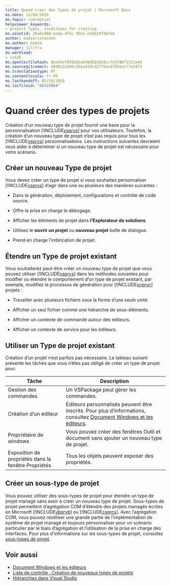 ```yaml
---
title: Quand créer des Types de projet | Microsoft Docs
ms.date: 11/04/2016
ms.topic: conceptual
helpviewer_keywords:
- project types, conditions for creating
ms.assetid: 26adc860-ee4a-4f5c-95e1-e41b207dd7e6
author: madskristensen
ms.author: madsk
manager: jillfra
ms.workload:
- vssdk
ms.openlocfilehash: 8be01ef0592deab48d923828ccfd3f86f1311a4d
ms.sourcegitcommit: 40d612240dc5bea418cd27fdacdf85ea177e2df3
ms.translationtype: MT
ms.contentlocale: fr-FR
ms.lasthandoff: 05/29/2019
ms.locfileid: "66323064"
---
```

# <a name="when-to-create-project-types"></a>Quand créer des types de projets
Création d’un nouveau type de projet fournit une base pour la personnalisation [!INCLUDE[vsprvs](../../code-quality/includes/vsprvs_md.md)] pour vos utilisateurs. Toutefois, la création d’un nouveau type de projet n’est pas requis pour tous les [!INCLUDE[vsprvs](../../code-quality/includes/vsprvs_md.md)] personnalisations. Les instructions suivantes devraient vous aider à déterminer si un nouveau type de projet est nécessaire pour votre scénario.

## <a name="create-a-new-project-type"></a>Créer un nouveau Type de projet
 Vous devez créer un type de projet si vous souhaitez personnaliser [!INCLUDE[vsprvs](../../code-quality/includes/vsprvs_md.md)] d’agir dans une ou plusieurs des manières suivantes :

- Dans la génération, déploiement, configurations et contrôle de code source.

- Offre la prise en charge le débogage.

- Afficher les éléments de projet dans **l’Explorateur de solutions**.

- Utilisez le **ouvrir un projet** ou **nouveau projet** boîte de dialogue.

- Prend en charge l’imbrication de projet.

## <a name="extend-an-existing-project-type"></a>Étendre un Type de projet existant
 Vous souhaiterez peut-être créer un nouveau type de projet que vous pouvez utiliser [!INCLUDE[vsprvs](../../code-quality/includes/vsprvs_md.md)] dans les méthodes suivantes pour modifier ou étendre le comportement d’un type de projet existant, par exemple, modifiez le processus de génération pour [!INCLUDE[vcprvc](../../code-quality/includes/vcprvc_md.md)] projets :

- Travailler avec plusieurs fichiers sous la forme d’une seule unité.

- Afficher un seul fichier comme une hiérarchie de sous-éléments.

- Afficher un contexte de commande autour des éditeurs.

- Afficher un contexte de service pour les éditeurs.

## <a name="use-an-existing-project-type"></a>Utiliser un Type de projet existant
 Création d’un projet n’est parfois pas nécessaire. Le tableau suivant présente les tâches que vous n’êtes pas obligé de créer un type de projet pour.

|Tâche|Description|
|----------|-----------------|
|Gestion des commandes|Un VSPackage peut gérer les commandes.|
|Création d’un éditeur|Éditeurs personnalisés peuvent être inscrits. Pour plus d’informations, consultez [Document Windows et les éditeurs](https://msdn.microsoft.com/library/603625e1-62b6-413a-bc44-089346e166bc).|
|Propriétaire de windows|Vous pouvez créer des fenêtres Outil et document sans ajouter un nouveau type de projet.|
|Exposition de propriétés dans la fenêtre Propriétés|Tous les objets peuvent exposer des propriétés.|

## <a name="create-a-project-subtype"></a>Créer un sous-type de projet
 Vous pouvez utiliser des sous-types de projet pour étendre un type de projet managé sans avoir à créer un nouveau type de projet. Sous-types de projet permettent d’agrégation COM d’étendre des projets managés écrites en Microsoft [!INCLUDE[vbprvb](../../code-quality/includes/vbprvb_md.md)] ou [!INCLUDE[csprcs](../../data-tools/includes/csprcs_md.md)]. Avec l’agrégation COM, vous pouvez réutiliser une grande partie de l’implémentation de système de projet managé et toujours personnaliser pour un scénario particulier par le biais d’agrégation et l’utilisation de la prise en charge des interfaces. Pour plus d’informations sur les sous-types de projet, consultez [sous-types de projet](../../extensibility/internals/project-subtypes.md).

## <a name="see-also"></a>Voir aussi
- [Document Windows et les éditeurs](https://msdn.microsoft.com/library/603625e1-62b6-413a-bc44-089346e166bc)
- [Liste de contrôle : Création de nouveaux types de projets](../../extensibility/internals/checklist-creating-new-project-types.md)
- [Hiérarchies dans Visual Studio](../../extensibility/internals/hierarchies-in-visual-studio.md)